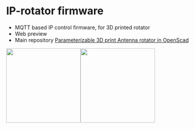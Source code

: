 # IP-rotator firmware
- MQTT based IP control firmware, for 3D printed rotator
- Web preview
- Main repository [Parameterizable 3D print Antenna rotator in OpenScad](https://github.com/ok1hra/Parameterizable-3D-print-Antenna-rotator-in-OpenScad)

<img src="https://raw.githubusercontent.com/ok1hra/IP-rotator/main/ajax-server.png" height="200"><img src="https://raw.githubusercontent.com/ok1hra/IP-rotator/main/ip-rotator.jpg" height="200">
